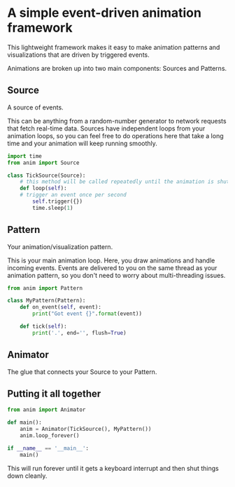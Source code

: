 A simple event-driven animation framework
=========================================

This lightweight framework makes it easy to make animation patterns and
visualizations that are driven by triggered events.

Animations are broken up into two main components: Sources and Patterns.

Source
------

A source of events.

This can be anything from a random-number generator to network requests that
fetch real-time data. Sources have independent loops from your animation loops,
so you can feel free to do operations here that take a long time and your
animation will keep running smoothly.

```python
import time
from anim import Source

class TickSource(Source):
    # this method will be called repeatedly until the animation is shut down
    def loop(self):
	# trigger an event once per second
        self.trigger({})
        time.sleep(1)
```

Pattern
-------

Your animation/visualization pattern.

This is your main animation loop. Here, you draw animations and handle incoming
events. Events are delivered to you on the same thread as your animation pattern,
so you don't need to worry about multi-threading issues.

```python
from anim import Pattern

class MyPattern(Pattern):
    def on_event(self, event):
        print("Got event {}".format(event))

    def tick(self):
        print('.', end='', flush=True)
```

Animator
--------

The glue that connects your Source to your Pattern.

Putting it all together
-----------------------

```python
from anim import Animator

def main():
    anim = Animator(TickSource(), MyPattern())
    anim.loop_forever()

if __name__ == '__main__':
    main()
```

This will run forever until it gets a keyboard interrupt and then shut things
down cleanly.
